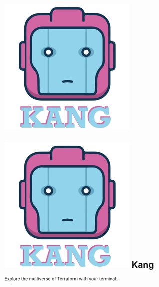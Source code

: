![kang logo](./docs/images/kang_logo.png)

# <img src="./docs/images/kang_logo.png"> Kang

Explore the multiverse of Terraform with your terminal.
